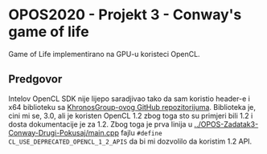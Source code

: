 # OPOS2020 - Projekt 3 - Conway's game of life
Game of Life implementirano na GPU-u koristeci OpenCL.
## Predgovor
Intelov OpenCL SDK nije lijepo saradjivao tako da sam koristio header-e i x64 biblioteku sa [KhronosGroup-ovog GitHub repozitorijuma](https://github.com/KhronosGroup/OpenCL-SDK). Biblioteka je, cini mi se, 3.0, ali je koristen OpenCL 1.2 zbog toga sto su primjeri bili 1.2 i dosta dokumentacije je za 1.2. Zbog toga je prva linija u [../OPOS-Zadatak3-Conway-Drugi-Pokusaj/main.cpp](main.cpp) fajlu `#define CL_USE_DEPRECATED_OPENCL_1_2_APIS` da bi mi dozvolilo da koristim 1.2 API.